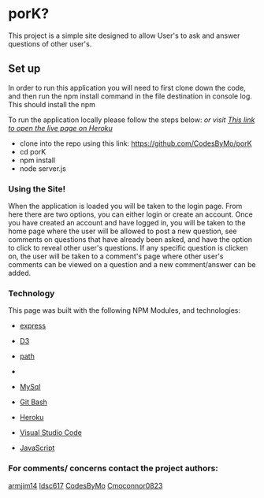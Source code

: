 # porK?
This project is a simple site designed to allow User's to ask and answer questions of other user's. 


## Set up
In order to run this application you will need to first clone down the code, and then run the npm install command in the file destination in console log. This should install the npm 

To run the application locally  please follow the steps below:
*or visit [This link to open the live page on Heroku](https://warm-tor-57993.herokuapp.com/login)*


* clone into the repo using this link: https://github.com/CodesByMo/porK
* cd porK
* npm install
* node server.js 


### Using the Site!
When the application is loaded you will be taken to the login page. From here there are two options, you can either login or create an account. Once you have created an account and have logged in, you will be taken to the home page where the user will be allowed to post a new question, see comments on questions that have already been asked, and have the option to click to reveal other user's questions. If any specific question is clicken on, the user will be taken to a comment's page where other user's comments can be viewed on a question and a new comment/answer can be added.



### Technology
This page was built with the following NPM Modules, and technologies:


* [express](https://www.npmjs.com/package/express)

* [D3](https://d3js.org/)

* [path](https://www.npmjs.com/package/path)

* []()

* [MySql](https://www.mysql.com/)

* [Git Bash](https://gitforwindows.org/)

* [Heroku](https://id.heroku.com/login)

* [Visual Studio Code](https://code.visualstudio.com/)

* [JavaScript](https://developer.mozilla.org/en-US/docs/Web/JavaScript/Reference)





### For comments/ concerns contact the project authors: 
[armjim14](https://github.com/armjim14) 
[ldsc617](https://github.com/ldsc617)
[CodesByMo](https://github.com/CodesByMo/porK)
[Cmoconnor0823](https://github.com/Cmoconnor0823) 
